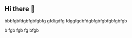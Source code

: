 ## Hi there 👋

<!--
**aimlabesport/aimlabesport** is a ✨ _special_ ✨ repository because its `README.md` (this file) appears on your GitHub profile.

Here are some ideas to get you started:

- 🔭 I’m currently working on ...
- 🌱 I’m currently learning ...
- 👯 I’m looking to collaborate on ...
- 🤔 I’m looking for help with ...
- 💬 Ask me about ...
- 📫 How to reach me: ...
- 😄 Pronouns: ...
- ⚡ Fun fact: ...
-->
bbbfgbfdgbfgbfgbfg
gfd\gdfg
fdggfgdbfdgbfgbfgbfgbfgbfgb


b
fgb
fgb
fg
bfgb
